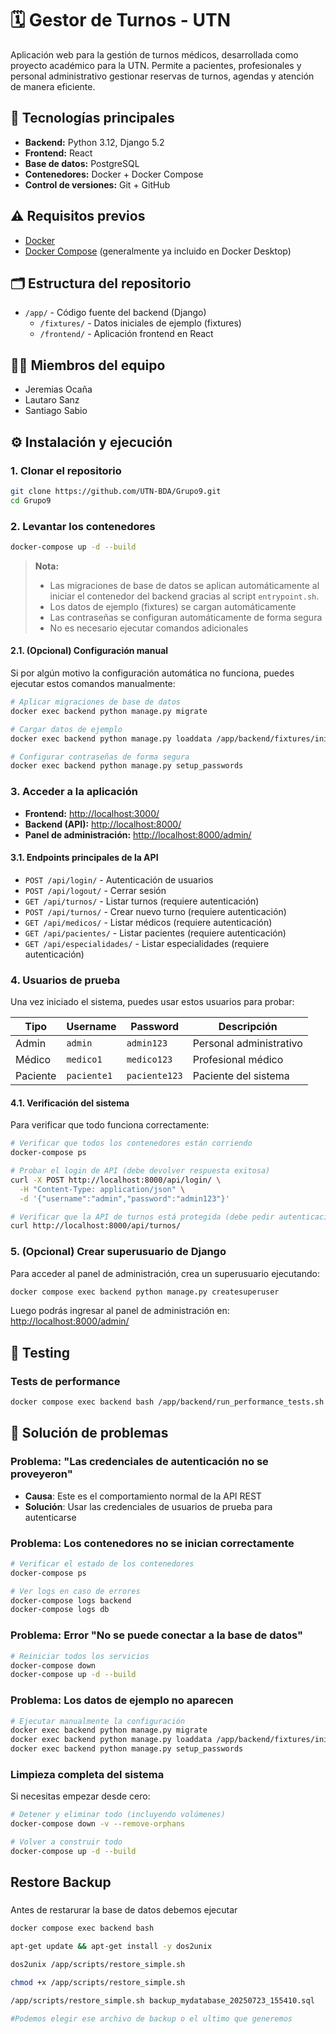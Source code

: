 # 🗓️ Gestor de Turnos - UTN

Aplicación web para la gestión de turnos médicos, desarrollada como proyecto académico para la UTN. Permite a pacientes, profesionales y personal administrativo gestionar reservas de turnos, agendas y atención de manera eficiente.

## 🚀 Tecnologías principales

- **Backend:** Python 3.12, Django 5.2
- **Frontend:** React
- **Base de datos:** PostgreSQL
- **Contenedores:** Docker + Docker Compose
- **Control de versiones:** Git + GitHub

## ⚠️ Requisitos previos

- [Docker](https://docs.docker.com/get-docker/)
- [Docker Compose](https://docs.docker.com/compose/install/) (generalmente ya incluido en Docker Desktop)

## 🗂️ Estructura del repositorio

- `/app/` - Código fuente del backend (Django)
  - `/fixtures/` - Datos iniciales de ejemplo (fixtures)
  - `/frontend/` - Aplicación frontend en React

## 👨‍💻 Miembros del equipo

- Jeremias Ocaña
- Lautaro Sanz
- Santiago Sabio

## ⚙️ Instalación y ejecución

### 1. Clonar el repositorio

```bash
git clone https://github.com/UTN-BDA/Grupo9.git
cd Grupo9
```

### 2. Levantar los contenedores

```bash
docker-compose up -d --build
```

> **Nota:**  
> - Las migraciones de base de datos se aplican automáticamente al iniciar el contenedor del backend gracias al script `entrypoint.sh`. 
> - Los datos de ejemplo (fixtures) se cargan automáticamente
> - Las contraseñas se configuran automáticamente de forma segura
> - No es necesario ejecutar comandos adicionales

#### 2.1. (Opcional) Configuración manual

Si por algún motivo la configuración automática no funciona, puedes ejecutar estos comandos manualmente:

```bash
# Aplicar migraciones de base de datos
docker exec backend python manage.py migrate

# Cargar datos de ejemplo
docker exec backend python manage.py loaddata /app/backend/fixtures/initial_data.json

# Configurar contraseñas de forma segura
docker exec backend python manage.py setup_passwords
```

### 3. Acceder a la aplicación

- **Frontend:** [http://localhost:3000/](http://localhost:3000/)
- **Backend (API):** [http://localhost:8000/](http://localhost:8000/)
- **Panel de administración:** [http://localhost:8000/admin/](http://localhost:8000/admin/)

#### 3.1. Endpoints principales de la API

- `POST /api/login/` - Autenticación de usuarios
- `POST /api/logout/` - Cerrar sesión
- `GET /api/turnos/` - Listar turnos (requiere autenticación)
- `POST /api/turnos/` - Crear nuevo turno (requiere autenticación)
- `GET /api/medicos/` - Listar médicos (requiere autenticación)
- `GET /api/pacientes/` - Listar pacientes (requiere autenticación)
- `GET /api/especialidades/` - Listar especialidades (requiere autenticación)

### 4. Usuarios de prueba

Una vez iniciado el sistema, puedes usar estos usuarios para probar:

| Tipo | Username | Password | Descripción |
|------|----------|----------|-------------|
| Admin | `admin` | `admin123` | Personal administrativo |
| Médico | `medico1` | `medico123` | Profesional médico |
| Paciente | `paciente1` | `paciente123` | Paciente del sistema |

#### 4.1. Verificación del sistema

Para verificar que todo funciona correctamente:

```bash
# Verificar que todos los contenedores están corriendo
docker-compose ps

# Probar el login de API (debe devolver respuesta exitosa)
curl -X POST http://localhost:8000/api/login/ \
  -H "Content-Type: application/json" \
  -d '{"username":"admin","password":"admin123"}'

# Verificar que la API de turnos está protegida (debe pedir autenticación)
curl http://localhost:8000/api/turnos/
```

### 5. (Opcional) Crear superusuario de Django

Para acceder al panel de administración, crea un superusuario ejecutando:

```bash
docker compose exec backend python manage.py createsuperuser
```

Luego podrás ingresar al panel de administración en: [http://localhost:8000/admin/](http://localhost:8000/admin/)

## 🧪 Testing

### Tests de performance

```bash
docker compose exec backend bash /app/backend/run_performance_tests.sh
```

## 🔧 Solución de problemas

### Problema: "Las credenciales de autenticación no se proveyeron"
- **Causa**: Este es el comportamiento normal de la API REST
- **Solución**: Usar las credenciales de usuarios de prueba para autenticarse

### Problema: Los contenedores no se inician correctamente
```bash
# Verificar el estado de los contenedores
docker-compose ps

# Ver logs en caso de errores
docker-compose logs backend
docker-compose logs db
```

### Problema: Error "No se puede conectar a la base de datos"
```bash
# Reiniciar todos los servicios
docker-compose down
docker-compose up -d --build
```

### Problema: Los datos de ejemplo no aparecen
```bash
# Ejecutar manualmente la configuración
docker exec backend python manage.py migrate
docker exec backend python manage.py loaddata /app/backend/fixtures/initial_data.json
docker exec backend python manage.py setup_passwords
```

### Limpieza completa del sistema
Si necesitas empezar desde cero:
```bash
# Detener y eliminar todo (incluyendo volúmenes)
docker-compose down -v --remove-orphans

# Volver a construir todo
docker-compose up -d --build
```

## Restore Backup

###


Antes de restarurar la base de datos debemos ejecutar


```bash
docker compose exec backend bash

apt-get update && apt-get install -y dos2unix

dos2unix /app/scripts/restore_simple.sh

chmod +x /app/scripts/restore_simple.sh

/app/scripts/restore_simple.sh backup_mydatabase_20250723_155410.sql

#Podemos elegir ese archivo de backup o el ultimo que generemos
```